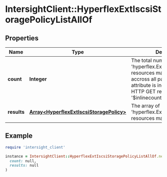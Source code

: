 # IntersightClient::HyperflexExtIscsiStoragePolicyListAllOf

## Properties

| Name | Type | Description | Notes |
| ---- | ---- | ----------- | ----- |
| **count** | **Integer** | The total number of &#39;hyperflex.ExtIscsiStoragePolicy&#39; resources matching the request, accross all pages. The &#39;Count&#39; attribute is included when the HTTP GET request includes the &#39;$inlinecount&#39; parameter. | [optional] |
| **results** | [**Array&lt;HyperflexExtIscsiStoragePolicy&gt;**](HyperflexExtIscsiStoragePolicy.md) | The array of &#39;hyperflex.ExtIscsiStoragePolicy&#39; resources matching the request. | [optional] |

## Example

```ruby
require 'intersight_client'

instance = IntersightClient::HyperflexExtIscsiStoragePolicyListAllOf.new(
  count: null,
  results: null
)
```

